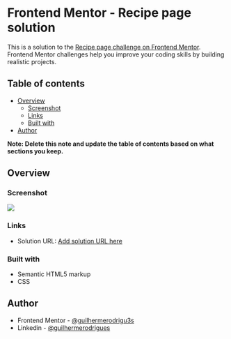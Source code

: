 # Frontend Mentor - Recipe page solution

This is a solution to the [Recipe page challenge on Frontend Mentor](https://www.frontendmentor.io/challenges/recipe-page-KiTsR8QQKm). Frontend Mentor challenges help you improve your coding skills by building realistic projects. 

## Table of contents

- [Overview](#overview)
  - [Screenshot](#screenshot)
  - [Links](#links)
  - [Built with](#built-with)
- [Author](#author)

**Note: Delete this note and update the table of contents based on what sections you keep.**

## Overview

### Screenshot

![](./screenshot.jpg)



### Links

- Solution URL: [Add solution URL here](https://your-solution-url.com)


### Built with

- Semantic HTML5 markup
- CSS

## Author

- Frontend Mentor - [@guilhermerodrigu3s](https://www.frontendmentor.io/profile/guilhermerodrigu3s)
- Linkedin - [@guilhermerodrigues](https://www.linkedin.com/in/guilherme-rodrigues-silva-33705926a/)



